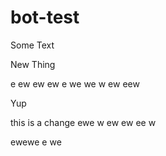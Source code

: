# bot-test

Some Text

New Thing

e
ew
ew
ew
e
we
we
w
ew
eew


Yup

this is a change
ewe
w
ew
ew
ee
w



ewewe
e
we
